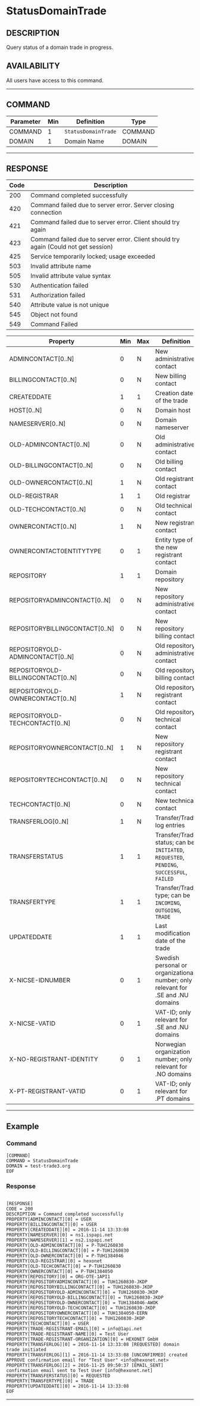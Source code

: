 # StatusDomainTrade

## DESCRIPTION
Query status of a domain trade in progress.

## AVAILABILITY
All users have access to this command.

----
## COMMAND

Parameter | Min | Definition | Type
---- | ---- | ---- | ----
COMMAND | 1 | `StatusDomainTrade` | COMMAND
DOMAIN | 1 | Domain Name | DOMAIN

----
## RESPONSE

Code | Description
---- | ----
200 | Command completed successfully
420 | Command failed due to server error. Server closing connection
421 | Command failed due to server error. Client should try again
423 | Command failed due to server error. Client should try again (Could not get session)
425 | Service temporarily locked; usage exceeded
503 | Invalid attribute name
505 | Invalid attribute value syntax
530 | Authentication failed
531 | Authorization failed
540 | Attribute value is not unique
545 | Object not found
549 | Command Failed

Property | Min | Max | Definition | Type
---- | ---- | ---- | ---- | ----
ADMINCONTACT[0..N] | 0 | N | New administrative contact | CONTACT
BILLINGCONTACT[0..N] | 0 | N | New billing contact | CONTACT
CREATEDDATE | 1 | 1 | Creation date of the trade | DATETIME
HOST[0..N] | 0 | N | Domain host | TEXT
NAMESERVER[0..N] | 0 | N | Domain nameserver | TEXT
OLD-ADMINCONTACT[0..N] | 0 | N | Old administrative contact | CONTACT
OLD-BILLINGCONTACT[0..N] | 0 | N | Old billing contact | CONTACT
OLD-OWNERCONTACT[0..N] | 1 | N | Old registrant contact | CONTACT
OLD-REGISTRAR | 1 | 1 | Old registrar | TEXT
OLD-TECHCONTACT[0..N] | 0 | N | Old technical contact | CONTACT
OWNERCONTACT[0..N] | 1 | N | New registrant contact | CONTACT
OWNERCONTACT0ENTITYTYPE | 0 | 1 | Entity type of the new registrant contact | TEXT
REPOSITORY | 1 | 1 | Domain repository | TEXT
REPOSITORYADMINCONTACT[0..N] | 0 | N | New repository administrative contact | CONTACT
REPOSITORYBILLINGCONTACT[0..N] | 0 | N | New repository billing contact | CONTACT
REPOSITORYOLD-ADMINCONTACT[0..N] | 0 | N | Old repository administrative contact | CONTACT
REPOSITORYOLD-BILLINGCONTACT[0..N] | 0 | N | Old repository billing contact | CONTACT
REPOSITORYOLD-OWNERCONTACT[0..N] | 1 | N | Old repository registrant contact | CONTACT
REPOSITORYOLD-TECHCONTACT[0..N] | 0 | N | Old repository technical contact | CONTACT
REPOSITORYOWNERCONTACT[0..N] | 1 | N | New repository registrant contact | CONTACT
REPOSITORYTECHCONTACT[0..N] | 0 | N | New repository technical contact | CONTACT
TECHCONTACT[0..N] | 0 | N | New technical contact | CONTACT
TRANSFERLOG[0..N] | 1 | N | Transfer/Trade log entries | TEXT
TRANSFERSTATUS | 1 | 1 | Transfer/Trade status; can be `INITIATED`, `REQUESTED`, `PENDING`, `SUCCESSFUL`, `FAILED` | TEXT
TRANSFERTYPE | 1 | 1 | Transfer/Trade type; can be `INCOMING`, `OUTGOING`, `TRADE` | TEXT
UPDATEDDATE | 1 | 1 | Last modification date of the trade | DATETIME
X-NICSE-IDNUMBER | 0 | 1 | Swedish personal or organizational number; only relevant for .SE and .NU domains | TEXT
X-NICSE-VATID | 0 | 1 | VAT-ID; only relevant for .SE and .NU domains | TEXT
X-NO-REGISTRANT-IDENTITY | 0 | 1 | Norwegian organization number; only relevant for .NO domains | TEXT
X-PT-REGISTRANT-VATID | 0 | 1 | VAT-ID; only relevant for .PT domains | TEXT

----
## Example

### Command

```
[COMMAND]
COMMAND = StatusDomainTrade
DOMAIN = test-trade3.org
EOF
```
### Response

```

[RESPONSE]
CODE = 200
DESCRIPTION = Command completed successfully
PROPERTY[ADMINCONTACT][0] = USER
PROPERTY[BILLINGCONTACT][0] = USER
PROPERTY[CREATEDDATE][0] = 2016-11-14 13:33:08
PROPERTY[NAMESERVER][0] = ns1.ispapi.net
PROPERTY[NAMESERVER][1] = ns2.ispapi.net
PROPERTY[OLD-ADMINCONTACT][0] = P-TUH1260830
PROPERTY[OLD-BILLINGCONTACT][0] = P-TUH1260830
PROPERTY[OLD-OWNERCONTACT][0] = P-TUH1384046
PROPERTY[OLD-REGISTRAR][0] = hexonet
PROPERTY[OLD-TECHCONTACT][0] = P-TUH1260830
PROPERTY[OWNERCONTACT][0] = P-TUH1384050
PROPERTY[REPOSITORY][0] = ORG-OTE-1API1
PROPERTY[REPOSITORYADMINCONTACT][0] = TUH1260830-JKDP
PROPERTY[REPOSITORYBILLINGCONTACT][0] = TUH1260830-JKDP
PROPERTY[REPOSITORYOLD-ADMINCONTACT][0] = TUH1260830-JKDP
PROPERTY[REPOSITORYOLD-BILLINGCONTACT][0] = TUH1260830-JKDP
PROPERTY[REPOSITORYOLD-OWNERCONTACT][0] = TUH1384046-AWOK
PROPERTY[REPOSITORYOLD-TECHCONTACT][0] = TUH1260830-JKDP
PROPERTY[REPOSITORYOWNERCONTACT][0] = TUH1384050-EERN
PROPERTY[REPOSITORYTECHCONTACT][0] = TUH1260830-JKDP
PROPERTY[TECHCONTACT][0] = USER
PROPERTY[TRADE-REGISTRANT-EMAIL][0] = info@1api.net
PROPERTY[TRADE-REGISTRANT-NAME][0] = Test User
PROPERTY[TRADE-REGISTRANT-ORGANIZATION][0] = HEXONET GmbH
PROPERTY[TRANSFERLOG][0] = 2016-11-14 13:33:08 [REQUESTED] domain trade initiated
PROPERTY[TRANSFERLOG][1] = 2016-11-14 13:33:08 [UNCONFIRMED] created APPROVE confirmation email for "Test User" <info@hexonet.net>
PROPERTY[TRANSFERLOG][2] = 2016-11-25 09:50:37 [EMAIL_SENT] confirmation email sent to Test User [info@hexonet.net]
PROPERTY[TRANSFERSTATUS][0] = REQUESTED
PROPERTY[TRANSFERTYPE][0] = TRADE
PROPERTY[UPDATEDDATE][0] = 2016-11-14 13:33:08
EOF
```

----
